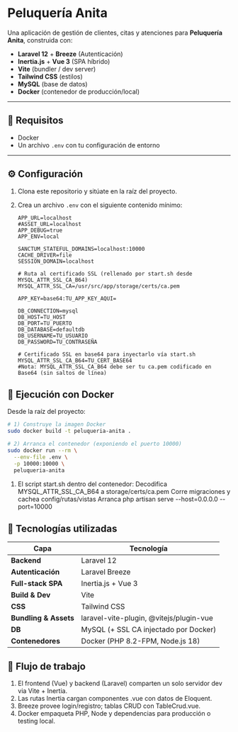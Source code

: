 # Peluquería Anita

Una aplicación de gestión de clientes, citas y atenciones para **Peluquería Anita**, construida con:

- **Laravel 12** + **Breeze** (Autenticación)  
- **Inertia.js** + **Vue 3** (SPA híbrido)  
- **Vite** (bundler / dev server)  
- **Tailwind CSS** (estilos)  
- **MySQL** (base de datos)  
- **Docker** (contenedor de producción/local)  

---

## 🔧 Requisitos

- Docker  
- Un archivo `.env` con tu configuración de entorno  

---

## ⚙️ Configuración

1. Clona este repositorio y sitúate en la raíz del proyecto.

2. Crea un archivo `.env` con el siguiente contenido mínimo:

   ```dotenv
   APP_URL=localhost
   #ASSET_URL=localhost
   APP_DEBUG=true
   APP_ENV=local

   SANCTUM_STATEFUL_DOMAINS=localhost:10000
   CACHE_DRIVER=file
   SESSION_DOMAIN=localhost

   # Ruta al certificado SSL (rellenado por start.sh desde MYSQL_ATTR_SSL_CA_B64)
   MYSQL_ATTR_SSL_CA=/usr/src/app/storage/certs/ca.pem

   APP_KEY=base64:TU_APP_KEY_AQUI=

   DB_CONNECTION=mysql
   DB_HOST=TU_HOST
   DB_PORT=TU_PUERTO
   DB_DATABASE=defaultdb
   DB_USERNAME=TU_USUARIO
   DB_PASSWORD=TU_CONTRASEÑA

   # Certificado SSL en base64 para inyectarlo vía start.sh
   MYSQL_ATTR_SSL_CA_B64=TU_CERT_BASE64
   #Nota: MYSQL_ATTR_SSL_CA_B64 debe ser tu ca.pem codificado en Base64 (sin saltos de línea)
   ```
## 🐳 Ejecución con Docker

Desde la raíz del proyecto:
```bash 
# 1) Construye la imagen Docker
sudo docker build -t peluqueria-anita .

# 2) Arranca el contenedor (exponiendo el puerto 10000)
sudo docker run --rm \
  --env-file .env \
  -p 10000:10000 \
  peluqueria-anita
```

1. El script start.sh dentro del contenedor:
    Decodifica MYSQL_ATTR_SSL_CA_B64 a storage/certs/ca.pem
    Corre migraciones y cachea config/rutas/vistas
    Arranca php artisan serve --host=0.0.0.0 --port=10000

## 🚀 Tecnologías utilizadas

| Capa                 | Tecnología                                     |
|----------------------|------------------------------------------------|
| **Backend**          | Laravel 12                                     |
| **Autenticación**    | Laravel Breeze                                 |
| **Full-stack SPA**   | Inertia.js + Vue 3                             |
| **Build & Dev**      | Vite                                           |
| **CSS**              | Tailwind CSS                                   |
| **Bundling & Assets**| laravel-vite-plugin, @vitejs/plugin-vue        |
| **DB**               | MySQL (+ SSL CA injectado por Docker)          |
| **Contenedores**     | Docker (PHP 8.2-FPM, Node.js 18)               |

## 📒 Flujo de trabajo
1. El frontend (Vue) y backend (Laravel) comparten un solo servidor dev via Vite + Inertia.
2. Las rutas Inertia cargan componentes .vue con datos de Eloquent.
3. Breeze provee login/registro; tablas CRUD con TableCrud.vue.
4. Docker empaqueta PHP, Node y dependencias para producción o testing local.
